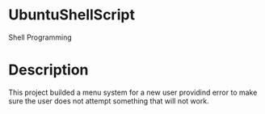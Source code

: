 # UbuntuShellScript
Shell Programming

# Description
This project builded a menu system for a new user providind error to make
sure the user does not attempt something that will not work.

